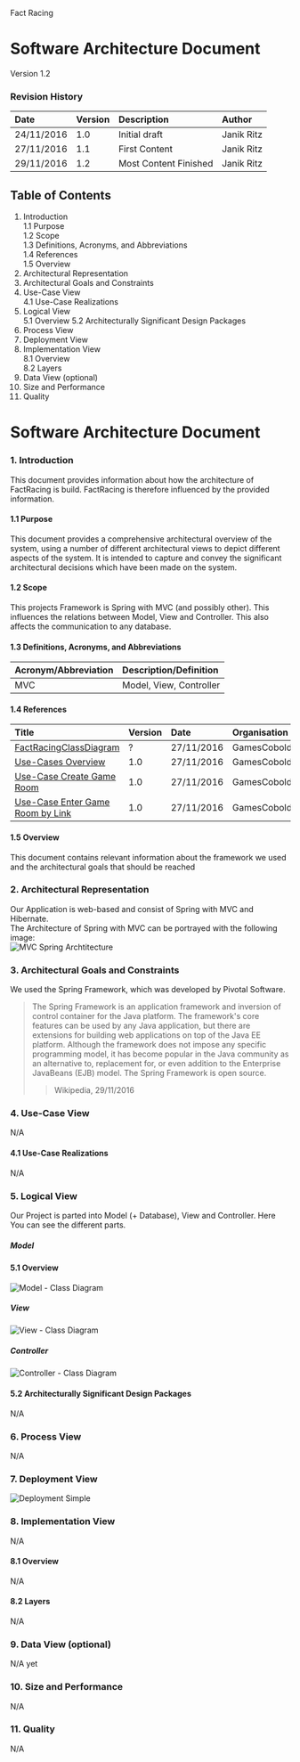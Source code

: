 Fact Racing

# Software Architecture Document

Version 1.2

### Revision History

| Date       | Version | Description           | Author     |
|:-----------|:--------|:----------------------|:-----------|
| 24/11/2016 | 1.0     | Initial draft         | Janik Ritz |
| 27/11/2016 | 1.1     | First Content         | Janik Ritz |
| 29/11/2016 | 1.2     | Most Content Finished | Janik Ritz |

## Table of Contents

1. Introduction  
    1.1 Purpose  
    1.2 Scope  
    1.3 Definitions, Acronyms, and Abbreviations  
    1.4 References  
    1.5 Overview  
2. Architectural Representation  
3. Architectural Goals and Constraints  
4. Use-Case View  
    4.1 Use-Case Realizations  
5. Logical View  
    5.1 Overview
    5.2 Architecturally Significant Design Packages
6. Process View   
7. Deployment View    
8. Implementation View    
    8.1 Overview  
    8.2 Layers  
9. Data View (optional)  
10. Size and Performance  
11. Quality  

# Software Architecture Document 

### 1. Introduction

This document provides information about how the architecture of FactRacing is build. FactRacing is therefore influenced by the provided information.

#### 1.1	Purpose

This document provides a comprehensive architectural overview of the system, using a number of different architectural views to depict different aspects of the system. It is intended to capture and convey the significant architectural decisions which have been made on the system.

#### 1.2	Scope

This projects Framework is Spring with MVC (and possibly other). This influences the relations between Model, View and Controller. This also affects the communication to any database.

#### 1.3	Definitions, Acronyms, and Abbreviations

| Acronym/Abbreviation | Description/Definition  |
|:---------------------|:------------------------|
| MVC                  | Model, View, Controller |

#### 1.4	References

| Title                                                                                                              | Version | Date       | Organisation |
|:-------------------------------------------------------------------------------------------------------------------|:--------|:-----------|:-------------|
| [FactRacingClassDiagram](/docs/ClassDiagrams/FactRacingClassDiagram.png)                                           | ?       | 27/11/2016 | GamesCobold  |
| [Use-Cases Overview](/docs/Use-Cases/Use-Case%20Overview%201.0.png)                                                | 1.0     | 27/11/2016 | GamesCobold  |
| [Use-Case Create Game Room](/docs/Use-Cases/Create%20Game%20Room/CreateGameRoom.md)                   | 1.0     | 27/11/2016 | GamesCobold  |
| [Use-Case Enter Game Room by Link](/docs/Use-Cases/Enter%20Game%20Room%20By%20Link/UseCase-EnterGameRoomByLink.md) | 1.0     | 27/11/2016 | GamesCobold  |

#### 1.5	Overview

This document contains relevant information about the framework we used and the architectural goals that should be reached

### 2.	Architectural Representation

Our Application is web-based and consist of Spring with MVC and Hibernate.  
The Architecture of Spring with MVC can be portrayed with the following image:  
![MVC Spring Archtitecture](/docs/Software_Architecture/MVC-Architecture.png)

### 3.	Architectural Goals and Constraints 

We used the Spring Framework, which was developed by Pivotal Software.
> The Spring Framework is an application framework and inversion of control container for the Java platform. The framework's core features can be used by any Java application, but there are extensions for building web applications on top of the Java EE platform. Although the framework does not impose any specific programming model, it has become popular in the Java community as an alternative to, replacement for, or even addition to the Enterprise JavaBeans (EJB) model. The Spring Framework is open source.
> > Wikipedia, 29/11/2016  

### 4.	Use-Case View 

N/A

#### 4.1	Use-Case Realizations

N/A

### 5.	Logical View

Our Project is parted into Model (+ Database), View and Controller. Here You can see the different parts.  

##### Model

#### 5.1	Overview

![Model - Class Diagram](/docs/ClassDiagrams/FactRacingClassDiagram.png)

##### View

![View - Class Diagram](/docs/ClassDiagrams/View.png)

##### Controller

![Controller - Class Diagram](/docs/ClassDiagrams/ControllerDiagram.png)  

#### 5.2	Architecturally Significant Design Packages

N/A

### 6.	Process View 

N/A

### 7.	Deployment View 

![Deployment Simple](/docs/Software_Architecture/Deployment.png)

### 8.	Implementation View 

N/A

#### 8.1	Overview

N/A

#### 8.2	Layers

N/A

### 9.	Data View (optional)

N/A yet

### 10.	Size and Performance

N/A

### 11.	Quality 

N/A
